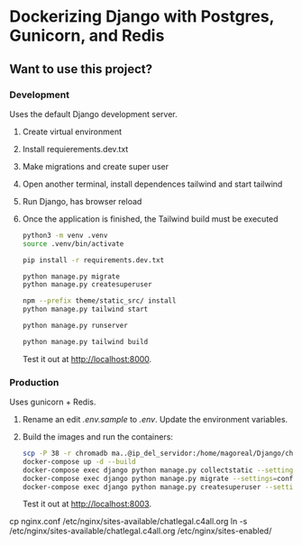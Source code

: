 # Dockerizing Django with Postgres, Gunicorn, and Redis

## Want to use this project?

### Development

Uses the default Django development server.

1. Create virtual environment
2. Install requierements.dev.txt
3. Make migrations and create super user
4. Open another terminal, install dependences tailwind and start tailwind
5. Run Django, has browser reload
6. Once the application is finished, the Tailwind build must be executed

    ```sh
    python3 -m venv .venv
    source .venv/bin/activate

    pip install -r requirements.dev.txt

    python manage.py migrate
    python manage.py createsuperuser

    npm --prefix theme/static_src/ install
    python manage.py tailwind start

    python manage.py runserver

    python manage.py tailwind build

    ```

    Test it out at [http://localhost:8000](http://localhost:8000).

### Production

Uses gunicorn + Redis.

1. Rename an edit *.env.sample* to *.env*. Update the environment variables.
2. Build the images and run the containers:

    ```sh
    scp -P 38 -r chromadb ma..@ip_del_servidor:/home/magoreal/Django/chat-legal
    docker-compose up -d --build
    docker-compose exec django python manage.py collectstatic --settings=config.prod
    docker-compose exec django python manage.py migrate --settings=config.prod
    docker-compose exec django python manage.py createsuperuser --settings=config.prod
    ```

    Test it out at [http://localhost:8003](http://localhost:8003).

cp nginx.conf /etc/nginx/sites-available/chatlegal.c4all.org
ln -s /etc/nginx/sites-available/chatlegal.c4all.org /etc/nginx/sites-enabled/